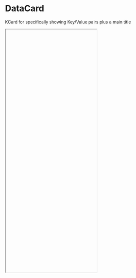 # DataCard

KCard for specifically showing Key/Value pairs plus a main title

<script lang="ts" setup>
import DataCard from '@/app/common/data-card/DataCard.vue'
</script>

<iframe
  height="800"
  data-why
  title="data-card"
>
  <DataCard
    v-for="item in Array.from({length: 5})"
  >
    <template #title>
      The title
    </template>
    <dl>
      <div>
        <dt>Data 1</dt>
        <dd>1,000</dd>
      </div>
      <div>
        <dt>Data 2</dt>
        <dd>Value</dd>
      </div>
      <div>
        <dt>Data 3</dt>
        <dd>80</dd>
      </div>
      <div>
        <dt>Data 4</dt>
        <dd>-</dd>
      </div>
    </dl>
  </DataCard>
</iframe>
